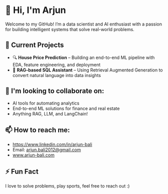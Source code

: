 # 👋 Hi, I'm Arjun 

Welcome to my GitHub! I’m a data scientist and AI enthusiast with a passion for building intelligent systems that solve real-world problems.

## 🔧 Current Projects
- 🔍 **House Price Prediction** – Building an end-to-end ML pipeline with EDA, feature engineering, and deployment
- 🧠 **RAG-based SQL Assistant** – Using Retrieval Augmented Generation to convert natural language into data insights

## 💼 I'm looking to collaborate on:
- AI tools for automating analytics
- End-to-end ML solutions for finance and real estate
- Anything RAG, LLM, and LangChain!

## 📫 How to reach me:
- https://www.linkedin.com/in/arjun-bali
- Email: arjun.bali2012@gmail.com
- www.arjun-bali.com

## ⚡ Fun Fact
I love to solve problems, play sports, feel free to reach out :)
